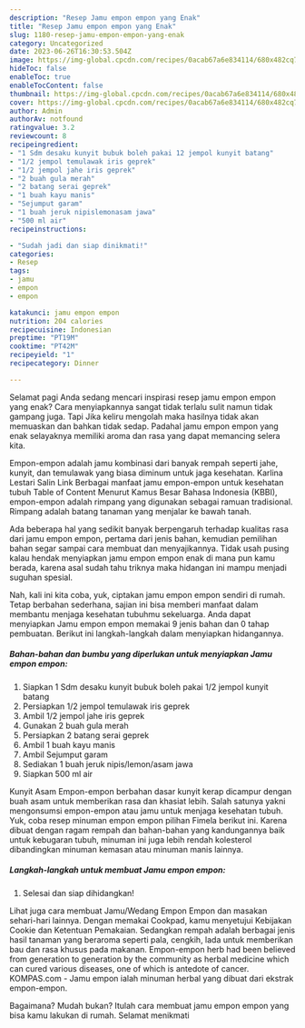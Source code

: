 ```yaml
---
description: "Resep Jamu empon empon yang Enak"
title: "Resep Jamu empon empon yang Enak"
slug: 1180-resep-jamu-empon-empon-yang-enak
category: Uncategorized
date: 2023-06-26T16:30:53.504Z
image: https://img-global.cpcdn.com/recipes/0acab67a6e834114/680x482cq70/jamu-empon-empon-foto-resep-utama.jpg
hideToc: false
enableToc: true
enableTocContent: false
thumbnail: https://img-global.cpcdn.com/recipes/0acab67a6e834114/680x482cq70/jamu-empon-empon-foto-resep-utama.jpg
cover: https://img-global.cpcdn.com/recipes/0acab67a6e834114/680x482cq70/jamu-empon-empon-foto-resep-utama.jpg
author: Admin
authorAv: notfound
ratingvalue: 3.2
reviewcount: 8
recipeingredient:
- "1 Sdm desaku kunyit bubuk boleh pakai 12 jempol kunyit batang"
- "1/2 jempol temulawak iris geprek"
- "1/2 jempol jahe iris geprek"
- "2 buah gula merah"
- "2 batang serai geprek"
- "1 buah kayu manis"
- "Sejumput garam"
- "1 buah jeruk nipislemonasam jawa"
- "500 ml air"
recipeinstructions:

- "Sudah jadi dan siap dinikmati!"
categories:
- Resep
tags:
- jamu
- empon
- empon

katakunci: jamu empon empon 
nutrition: 204 calories
recipecuisine: Indonesian
preptime: "PT19M"
cooktime: "PT42M"
recipeyield: "1"
recipecategory: Dinner

---
```



Selamat pagi Anda sedang mencari inspirasi resep jamu empon empon yang enak? Cara menyiapkannya sangat tidak terlalu sulit namun tidak gampang juga. Tapi Jika keliru mengolah maka hasilnya tidak akan memuaskan dan bahkan tidak sedap. Padahal jamu empon empon yang enak selayaknya memiliki aroma dan rasa yang dapat memancing selera kita.


Empon-empon adalah jamu kombinasi dari banyak rempah seperti jahe, kunyit, dan temulawak yang biasa diminum untuk jaga kesehatan. Karlina Lestari Salin Link Berbagai manfaat jamu empon-empon untuk kesehatan tubuh Table of Content Menurut Kamus Besar Bahasa Indonesia (KBBI), empon-empon adalah rimpang yang digunakan sebagai ramuan tradisional. Rimpang adalah batang tanaman yang menjalar ke bawah tanah.

Ada beberapa hal yang sedikit banyak berpengaruh terhadap kualitas rasa dari jamu empon empon, pertama dari jenis bahan, kemudian pemilihan bahan segar sampai cara membuat dan menyajikannya. Tidak usah pusing kalau hendak menyiapkan jamu empon empon enak di mana pun kamu berada, karena asal sudah tahu triknya maka hidangan ini mampu menjadi suguhan spesial.


Nah, kali ini kita coba, yuk, ciptakan jamu empon empon sendiri di rumah. Tetap berbahan sederhana, sajian ini bisa memberi manfaat dalam membantu menjaga kesehatan tubuhmu sekeluarga. Anda dapat menyiapkan Jamu empon empon memakai 9 jenis bahan dan 0 tahap pembuatan. Berikut ini langkah-langkah dalam menyiapkan hidangannya.

<!--inarticleads1-->

##### Bahan-bahan dan bumbu yang diperlukan untuk menyiapkan Jamu empon empon:

1. Siapkan 1 Sdm desaku kunyit bubuk boleh pakai 1/2 jempol kunyit batang
1. Persiapkan 1/2 jempol temulawak iris geprek
1. Ambil 1/2 jempol jahe iris geprek
1. Gunakan 2 buah gula merah
1. Persiapkan 2 batang serai geprek
1. Ambil 1 buah kayu manis
1. Ambil Sejumput garam
1. Sediakan 1 buah jeruk nipis/lemon/asam jawa
1. Siapkan 500 ml air


Kunyit Asam Empon-empon berbahan dasar kunyit kerap dicampur dengan buah asam untuk memberikan rasa dan khasiat lebih. Salah satunya yakni mengonsumsi empon-empon atau jamu untuk menjaga kesehatan tubuh. Yuk, coba resep minuman empon empon pilihan Fimela berikut ini. Karena dibuat dengan ragam rempah dan bahan-bahan yang kandungannya baik untuk kebugaran tubuh, minuman ini juga lebih rendah kolesterol dibandingkan minuman kemasan atau minuman manis lainnya. 

<!--inarticleads2-->

##### Langkah-langkah untuk membuat Jamu empon empon:


1. Selesai dan siap dihidangkan!

Lihat juga cara membuat Jamu/Wedang Empon Empon dan masakan sehari-hari lainnya. Dengan memakai Cookpad, kamu menyetujui Kebijakan Cookie dan Ketentuan Pemakaian. Sedangkan rempah adalah berbagai jenis hasil tanaman yang beraroma seperti pala, cengkih, lada untuk memberikan bau dan rasa khusus pada makanan. Empon-empon herb had been believed from generation to generation by the community as herbal medicine which can cured various diseases, one of which is antedote of cancer. KOMPAS.com - Jamu empon ialah minuman herbal yang dibuat dari ekstrak empon-empon. 

Bagaimana? Mudah bukan? Itulah cara membuat jamu empon empon yang bisa kamu lakukan di rumah. Selamat menikmati
